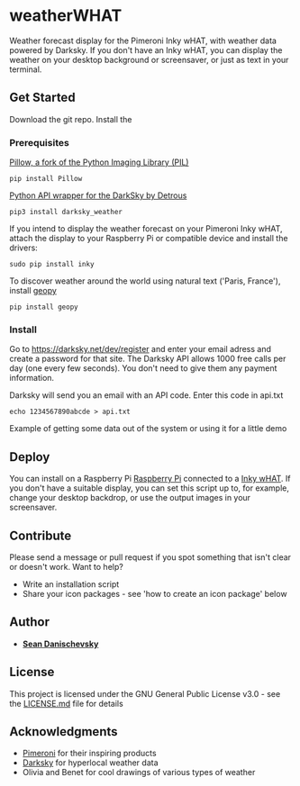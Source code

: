 # weatherWHAT

Weather forecast display for the Pimeroni Inky wHAT, with weather data powered by Darksky. If you don't have an Inky wHAT, you can display the weather on your desktop background or screensaver, or just as text in your terminal.

## Get Started

Download the git repo. Install the 

### Prerequisites

[Pillow, a fork of the Python Imaging Library (PIL)](https://pillow.readthedocs.io/en/stable/)
```
pip install Pillow
```

[Python API wrapper for the DarkSky by Detrous](https://github.com/Detrous/darksky)
```
pip3 install darksky_weather
```
If you intend to display the weather forecast on your Pimeroni Inky wHAT, attach the display to your Raspberry Pi or compatible device and install the drivers: 
```
sudo pip install inky
```
To discover weather around the world using natural text ('Paris, France'), install [geopy](https://geopy.readthedocs.io/en/stable/)
```
pip install geopy
```
### Install

Go to https://darksky.net/dev/register and enter your email adress and create a password for that site. The Darksky API allows 1000 free calls per day (one every few seconds). You don't need to give them any payment information.

Darksky will send you an email with an API code. Enter this code in api.txt

```
echo 1234567890abcde > api.txt
```



Example of getting some data out of the system or using it for a little demo


## Deploy

You can install on a Raspberry Pi [Raspberry  Pi](https://www.raspberrypi.org/) connected to a [Inky wHAT](https://shop.pimoroni.com/products/inky-what). 
If you don't have a suitable display, you can set this script up to, for example, change your desktop backdrop, or use the output images in your screensaver. 

## Contribute

Please send a message or pull request if you spot something that isn't clear or doesn't work. Want to help? 
* Write an installation script
* Share your icon packages - see 'how to create an icon package' below


## Author

* **[Sean Danischevsky](https://danischevsky.com)**


## License

This project is licensed under the GNU General Public License v3.0 - see the [LICENSE.md](LICENSE.md) file for details

## Acknowledgments

* [Pimeroni](https://shop.pimoroni.com/) for their inspiring products
* [Darksky](https://darksky.net) for hyperlocal weather data
* Olivia and Benet for cool drawings of various types of weather
